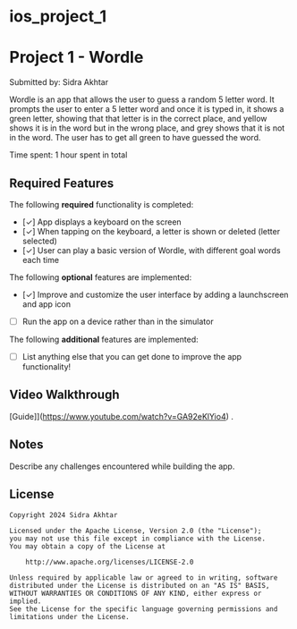 # ios_project_1

# Project 1 - Wordle

Submitted by: Sidra Akhtar

Wordle is an app that allows the user to guess a random 5 letter word. It prompts the user to enter a 5 letter word and once it is typed in, it shows a green letter, showing
that that letter is in the correct place, and yellow shows it is in the word but in the wrong place, and grey shows that it is not in the word. The user has to get all green to have
guessed the word.

Time spent: 1 hour spent in total

## Required Features

The following **required** functionality is completed:

- [✓] App displays a keyboard on the screen
- [✓] When tapping on the keyboard, a letter is shown or deleted (letter selected)
- [✓] User can play a basic version of Wordle, with different goal words each time

The following **optional** features are implemented:

- [✓] Improve and customize the user interface by adding a launchscreen and app icon
- [ ] Run the app on a device rather than in the simulator

The following **additional** features are implemented:

- [ ] List anything else that you can get done to improve the app functionality!

## Video Walkthrough

[Guide]](https://www.youtube.com/watch?v=GA92eKlYio4) .


## Notes

Describe any challenges encountered while building the app.

## License

    Copyright 2024 Sidra Akhtar

    Licensed under the Apache License, Version 2.0 (the "License");
    you may not use this file except in compliance with the License.
    You may obtain a copy of the License at

        http://www.apache.org/licenses/LICENSE-2.0

    Unless required by applicable law or agreed to in writing, software
    distributed under the License is distributed on an "AS IS" BASIS,
    WITHOUT WARRANTIES OR CONDITIONS OF ANY KIND, either express or implied.
    See the License for the specific language governing permissions and
    limitations under the License.
